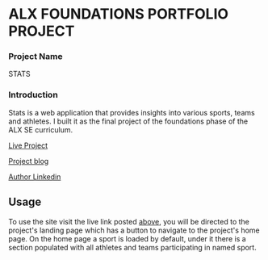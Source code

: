 # ALX FOUNDATIONS PORTFOLIO PROJECT
### Project Name
STATS
### Introduction
Stats is a web application that provides insights into various sports, teams and athletes. I built it as the final project of the foundations phase of the ALX SE curriculum.

[Live Project](https://boegaderrick.tech/stats)

[Project blog](https://medium.com/@boegaderrick/alx-foundations-portfolio-project-a6110ad714b3)

[Author Linkedin](https://linkedin.com/in/boegaderrick)

## Usage
To use the site visit the live link posted [above](https://boegaderrick.tech/stats), you will be directed to the project's landing page which has a button to navigate to the project's home page. On the home page a sport is loaded by default, under it there is a section populated with all athletes and teams participating in named sport.